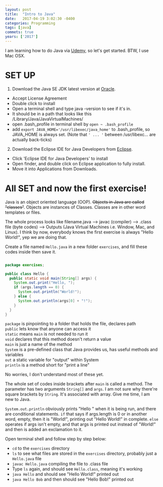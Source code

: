 ```yaml
---
layout: post
title:  "Intro to Java"
date:   2017-04-19 3:02:30 -0400
categories: Programming
tags: [java]
commets: true
years: ['2017']
---
```


I am learning how to do Java via [Udemy][Udemy], so let's get started. BTW, I use Mac OSX.

# SET UP

1) Download the Java SE JDK latest version at [Oracle][Oracle].

  - Accept License Agreement
  - Double click to install
  - Open a terminal shell and type java -version to see if it's in.
  - It should be in a path that looks like this /Library/Java/JavaVirtualMachines/
  - open .bash_profile in terminal shell by `open ~ .bash_profile`
  - add `export JAVA_HOME='/usr/libexec/java_home'` to .bash_profile, so JAVA_HOME is always set.   (Note that `' ... '` between /usr/libexc... are actually back-ticks)

2) Download the Eclipse IDE for Java Developers from [Eclipse][Eclipse].

  - Click 'Eclipse IDE for Java Developers' to install
  - Open finder, and double click on Eclipse application to fully install.
  - Move it into Applications from Downloads.

# All SET and now the first exercise!

Java is an object oriented language (OOP). ~~Objects in Java are called "classes"~~. Objects are instances of Classes. Classes are in other word templates or files.

The whole process looks like filename.java --> javac (compiler) --> .class file (byte codes) --> Outputs (Java Virtual Machines i.e. Window, Mac, and Linux). I think by now, everybody knows the first exercise is always "Hello World!", yep we are doing that.

Create a file named `Hello.java` in a new folder `exercises`, and fill these codes inside then save it.


```java

package exercises;

public class Hello {
  public static void main(String[] args) {
    System.out.print("Hello, ");           
    if (args.length == 0) {
      System.out.println("World!");
    } else {
      System.out.println(args[0] + "!");
    }
  }
}
```

`package` is pinpointing to a folder that holds the file, declares path <br />
`public` lets know that anyone can access it <br />
`static` means `main` is not needed to run it <br />
`void` declares that this method doesn't return a value <br />
`main` is just a name of the method <br />
`System` is a pre-defined class that Java provides us, has useful methods and variables <br />
`out` a static variable for "output" within System <br />
`println` is a method short for "print a line" <br />

No worries, I don't understand most of these yet.

The whole set of codes inside brackets after `main` is called a method. The parameter has two arguments `String[]` and `args`. I am not sure why there're square brackets by `String`. It's associated with array. Give me time, I am new to Java.

`System.out.println` obviously prints "Hello " when it is being run, and there are conditional statements. `if` that says if args.length is 0 or in another word, empty, then it is "World!", printing out "Hello World!" in complete. `else` operates if args isn't empty, and that args is printed out instead of "World!" and then is added an exclamation to it.

Open terminal shell and follow step by step below:

- `cd` to the `exercises` directory
- `ls` to see what files are stored in the `exercises` directory, probably just a `Hello.java` file
- `javac Hello.java` compiling the file to .class file
- Type `ls` again, and should see `Hello.class`, meaning it's working
- `java Hello` and should see "Hello World!" printed out
- `java Hello Bob` and then should see "Hello Bob!" printed out






[Udemy]: https://www.udemy.com
[Oracle]: https://www.oracle.com/technetwork/java/javase/downloads/index.html
[Eclipse]: http://www.eclipse.org/downloads/packages/
